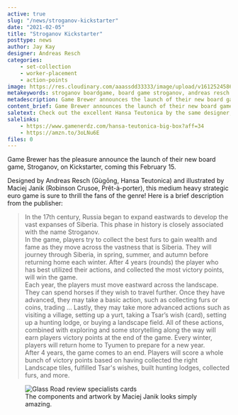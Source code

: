 ```yaml
---
active: true
slug: "/news/stroganov-kickstarter"
date: "2021-02-05"
title: "Stroganov Kickstarter"
posttype: news
author: Jay Kay
designer: Andreas Resch
categories: 
    - set-collection
    - worker-placement
    - action-points
image: https://res.cloudinary.com/aaassdd33333/image/upload/v1612524586/tFxdDnlg.jpg
metakeywords: stroganov boardgame, board game stroganov, andreas resch stroganov, stroganov kickstarter
metadescription: Game Brewer announces the launch of their new board game, Stroganov, on Kickstarter.
content_brief: Game Brewer announces the launch of their new board game, Stroganov, on Kickstarter.
saletext: Check out the excellent Hansa Teutonica by the same designer, now in a BIG BOX edition!! W00t! 
salelinks: 
    - https://www.gamenerdz.com/hansa-teutonica-big-box?aff=34
    - https://amzn.to/3oLNu6E
files: 0
---
```

Game Brewer has the pleasure announce the launch of their new board game, Stroganov, on Kickstarter, coming this February 15. 

Designed by Andreas Resch (Gùgōng, Hansa Teutonica) and illustrated by Maciej Janik (Robinson Crusoe, Prêt-à-porter), this medium heavy strategic euro game is sure to thrill the fans of the genre! Here is a brief description from the publisher: 

>In the 17th century, Russia began to expand eastwards to develop the vast expanses of Siberia. This phase in history is closely associated with the name Stroganov.  
>In the game, players try to collect the best furs to gain wealth and fame as they move across the vastness that is Siberia. They will journey through Siberia, in spring, summer, and autumn before returning home each winter. After 4 years (rounds) the player who has best utilized their actions, and collected the most victory points, will win the game.  
>Each year, the players must move eastward across the landscape. They can spend horses if they wish to travel further. Once they have advanced, they may take a basic action, such as collecting furs or coins, trading … Lastly, they may take more advanced actions such as visiting a village, setting up a yurt, taking a Tsar’s wish (card), setting up a hunting lodge, or buying a landscape field. All of these actions, combined with exploring and some storytelling along the way will earn players victory points at the end of the game. Every winter, players will return home to Tyumen to prepare for a new year.  
>After 4 years, the game comes to an end. Players will score a whole bunch of victory points based on having collected the right Landscape tiles, fulfilled Tsar's wishes, built hunting lodges, collected furs, and more. 

<figure class="figure">
    <img class="image fit" alt="Glass Road review specialists cards" src="https://res.cloudinary.com/aaassdd33333/image/upload/v1612527727/stroganov.png" ></img>
    <figcaption class="figcaption">The components and artwork by Maciej Janik looks simply amazing.</figcaption>
</figure>
